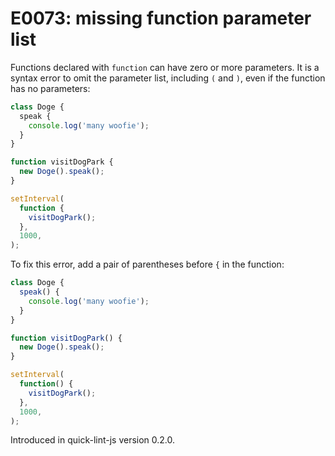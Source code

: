 # E0073: missing function parameter list

Functions declared with `function` can have zero or more parameters. It is a
syntax error to omit the parameter list, including `(` and `)`, even if the
function has no parameters:

```javascript
class Doge {
  speak {
    console.log('many woofie');
  }
}

function visitDogPark {
  new Doge().speak();
}

setInterval(
  function {
    visitDogPark();
  },
  1000,
);
```

To fix this error, add a pair of parentheses before `{` in the function:

```javascript
class Doge {
  speak() {
    console.log('many woofie');
  }
}

function visitDogPark() {
  new Doge().speak();
}

setInterval(
  function() {
    visitDogPark();
  },
  1000,
);
```

Introduced in quick-lint-js version 0.2.0.

